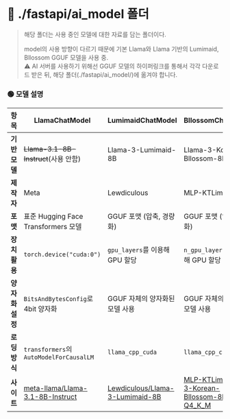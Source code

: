 # 📂 ./fastapi/ai_model **폴더**

> 해당 폴더는 사용 중인 모델에 대한 자료를 담는 폴더이다.
>
> model의 사용 방향이 다르기 때문에 기본 Llama와 Llama 기반의 Lumimaid, Bllossom GGUF 모델을 사용 중. </br>
> ⚠️ AI 서버를 사용하기 위해선 GGUF 모델의 하이퍼링크를 통해서 각각 다운로드 받은 뒤, 해당 폴더(./fastapi/ai_model/)에 옮겨야 합니다.

### 🟢 **모델 설명**

| 항목 | **LlamaChatModel** | **LumimaidChatModel** | **BllossomChatModel** |
|------|--------------------|----------------------|-----------------------|
| **기반 모델** | ~~Llama-3.1-8B-Instruct~~(사용 안함) | Llama-3-Lumimaid-8B | Llama-3-Korean-Bllossom-8B |
| **제작자** | Meta | Lewdiculous | MLP-KTLim |
| **포맷** | 표준 Hugging Face Transformers 모델 | GGUF 포맷 (압축, 경량화) | GGUF 포맷 (압축, 경량화) |
| **장치 활용** | `torch.device("cuda:0")` | `gpu_layers`를 이용해 GPU 할당 | `n_gpu_layers`를 이용해 GPU 할당 |
| **양자화 설정** | `BitsAndBytesConfig`로 4bit 양자화 | GGUF 자체의 양자화된 모델 사용 | GGUF 자체의 양자화된 모델 사용 |
| **로딩 방식** | `transformers`의 `AutoModelForCausalLM` | `llama_cpp_cuda` | `llama_cpp_cuda` |
| **사이트** | [meta-llama/Llama-3.1-8B-Instruct](https://huggingface.co/meta-llama/Llama-3.1-8B) | [Lewdiculous/Llama-3-Lumimaid-8B](https://huggingface.co/Lewdiculous/Llama-3-Lumimaid-8B-v0.1-OAS-GGUF-IQ-Imatrix/blob/main/v2-Llama-3-Lumimaid-8B-v0.1-OAS-Q5_K_S-imat.gguf) | [MLP-KTLim/llama-3-Korean-Bllossom-8B-gguf-Q4_K_M](https://huggingface.co/MLP-KTLim/llama-3-Korean-Bllossom-8B-gguf-Q4_K_M/blob/main/llama-3-Korean-Bllossom-8B-Q4_K_M.gguf) |

